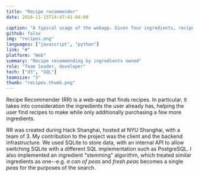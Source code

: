 ```yaml
---
title: "Recipe recommender"
date: 2016-11-15T14:47:41-04:00

caption: "A typical usage of the webapp. Given four ingredients, recipes that can be made with some combination of said ingredients are displayed."
github: false
img: "recipes.png"
languages: ["javascript", "python"]
link: "#"
platform: "Web"
summary: "Recipe recommending by ingredients owned"
role: "Team leader, developer"
tech: ["d3", "SQL"]
teamsize: "3"
thumb: "recipes.thumb.png"
---
```


Recipe Recommender (RR) is a web-app that finds recipes. In particular, it takes into consideration the ingredients the user already has, helping the user find recipes to make while only additionally purchasing a few more ingredients.

RR was created during Hack Shanghai, hosted at NYU Shanghai, with a team of 3. My contribution to the project was the client and the backend infrastructure. We used SQLite to store data, with an internal API to allow switching SQLite with a different SQL implementation such as PostgreSQL. I also implemented an ingredient "stemming" algorithm, which treated similar ingredients as one--e.g. *a can of peas* and *fresh peas* becomes a single *peas* for the purposes of the search.